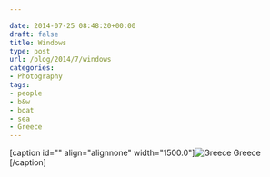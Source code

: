 ```yaml
---

date: 2014-07-25 08:48:20+00:00
draft: false
title: Windows
type: post
url: /blog/2014/7/windows
categories:
- Photography
tags:
- people
- b&w
- boat
- sea
- Greece
---
```


[caption id="" align="alignnone" width="1500.0"]![ Greece ](/images/2014-07-25-20147windows/image-asset.jpeg)
 Greece [/caption]
